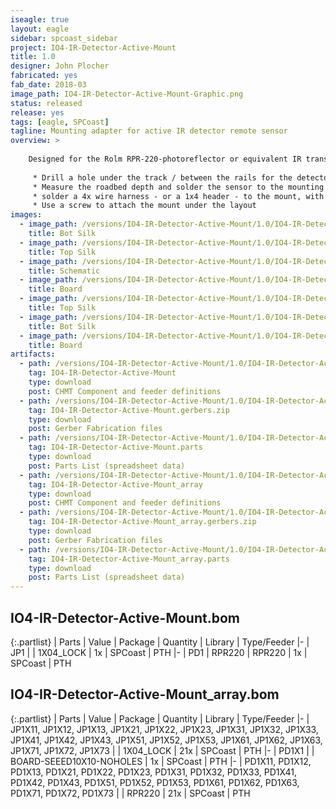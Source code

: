 ```yaml
---
iseagle: true
layout: eagle
sidebar: spcoast_sidebar
project: IO4-IR-Detector-Active-Mount
title: 1.0
designer: John Plocher
fabricated: yes
fab_date: 2018-03
image_path: IO4-IR-Detector-Active-Mount-Graphic.png
status: released
release: yes
tags: [eagle, SPCoast]
tagline: Mounting adapter for active IR detector remote sensor
overview: >
    
    Designed for the Rolm RPR-220-photoreflector or equivalent IR transmitter/Detector
    
     * Drill a hole under the track / between the rails for the detector sensor 
     * Measure the roadbed depth and solder the sensor to the mounting plate such that the sensor does not extend up past the ties
     * solder a 4x wire harness - or a 1x4 header - to the mount, with the pins/wires facing down / away from the sensor
     * Use a screw to attach the mount under the layout
images:
  - image_path: /versions/IO4-IR-Detector-Active-Mount/1.0/IO4-IR-Detector-Active-Mount_array-1.0.bot.brd.png
    title: Bot Silk
  - image_path: /versions/IO4-IR-Detector-Active-Mount/1.0/IO4-IR-Detector-Active-Mount_array-1.0.top.brd.png
    title: Top Silk
  - image_path: /versions/IO4-IR-Detector-Active-Mount/1.0/IO4-IR-Detector-Active-Mount-1.0.sch.png
    title: Schematic
  - image_path: /versions/IO4-IR-Detector-Active-Mount/1.0/IO4-IR-Detector-Active-Mount_array-1.0.brd.png
    title: Board
  - image_path: /versions/IO4-IR-Detector-Active-Mount/1.0/IO4-IR-Detector-Active-Mount-1.0.top.brd.png
    title: Top Silk
  - image_path: /versions/IO4-IR-Detector-Active-Mount/1.0/IO4-IR-Detector-Active-Mount-1.0.bot.brd.png
    title: Bot Silk
  - image_path: /versions/IO4-IR-Detector-Active-Mount/1.0/IO4-IR-Detector-Active-Mount-1.0.brd.png
    title: Board
artifacts:
  - path: /versions/IO4-IR-Detector-Active-Mount/1.0/IO4-IR-Detector-Active-Mount-1.0.dpv
    tag: IO4-IR-Detector-Active-Mount
    type: download
    post: CHMT Component and feeder definitions
  - path: /versions/IO4-IR-Detector-Active-Mount/1.0/IO4-IR-Detector-Active-Mount-1.0.gerbers.zip
    tag: IO4-IR-Detector-Active-Mount.gerbers.zip
    type: download
    post: Gerber Fabrication files
  - path: /versions/IO4-IR-Detector-Active-Mount/1.0/IO4-IR-Detector-Active-Mount-1.0.parts.csv
    tag: IO4-IR-Detector-Active-Mount.parts
    type: download
    post: Parts List (spreadsheet data)
  - path: /versions/IO4-IR-Detector-Active-Mount/1.0/IO4-IR-Detector-Active-Mount_array-1.0.dpv
    tag: IO4-IR-Detector-Active-Mount_array
    type: download
    post: CHMT Component and feeder definitions
  - path: /versions/IO4-IR-Detector-Active-Mount/1.0/IO4-IR-Detector-Active-Mount_array-1.0.gerbers.zip
    tag: IO4-IR-Detector-Active-Mount_array.gerbers.zip
    type: download
    post: Gerber Fabrication files
  - path: /versions/IO4-IR-Detector-Active-Mount/1.0/IO4-IR-Detector-Active-Mount_array-1.0.parts.csv
    tag: IO4-IR-Detector-Active-Mount_array.parts
    type: download
    post: Parts List (spreadsheet data)
---
```


## IO4-IR-Detector-Active-Mount.bom

{:.partlist}
| Parts | Value | Package | Quantity | Library | Type/Feeder
|-
| JP1 |  | 1X04_LOCK | 1x | SPCoast | PTH
|-
| PD1 | RPR220 | RPR220 | 1x | SPCoast | PTH

## IO4-IR-Detector-Active-Mount_array.bom

{:.partlist}
| Parts | Value | Package | Quantity | Library | Type/Feeder
|-
| JP1X11, JP1X12, JP1X13, JP1X21, JP1X22, JP1X23, JP1X31, JP1X32, JP1X33, JP1X41, JP1X42, JP1X43, JP1X51, JP1X52, JP1X53, JP1X61, JP1X62, JP1X63, JP1X71, JP1X72, JP1X73 |  | 1X04_LOCK | 21x | SPCoast | PTH
|-
| PD1X1 |  | BOARD-SEEED10X10-NOHOLES | 1x | SPCoast | PTH
|-
| PD1X11, PD1X12, PD1X13, PD1X21, PD1X22, PD1X23, PD1X31, PD1X32, PD1X33, PD1X41, PD1X42, PD1X43, PD1X51, PD1X52, PD1X53, PD1X61, PD1X62, PD1X63, PD1X71, PD1X72, PD1X73 |  | RPR220 | 21x | SPCoast | PTH
